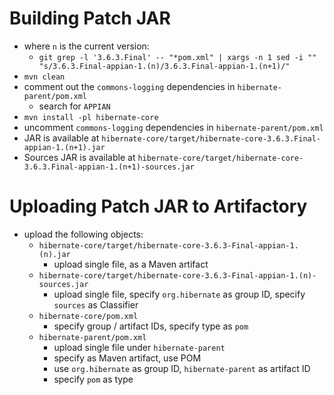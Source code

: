 # Building Patch JAR

- where `n` is the current version:
  - `git grep -l '3.6.3.Final' -- "*pom.xml" | xargs -n 1 sed -i "" "s/3.6.3.Final-appian-1.(n)/3.6.3.Final-appian-1.(n+1)/"`
- `mvn clean`
- comment out the `commons-logging` dependencies in `hibernate-parent/pom.xml`
  - search for `APPIAN`
- `mvn install -pl hibernate-core`
- uncomment `commons-logging` dependencies in `hibernate-parent/pom.xml`
- JAR is available at `hibernate-core/target/hibernate-core-3.6.3.Final-appian-1.(n+1).jar`
- Sources JAR is available at `hibernate-core/target/hibernate-core-3.6.3.Final-appian-1.(n+1)-sources.jar`

# Uploading Patch JAR to Artifactory

- upload the following objects:
  - `hibernate-core/target/hibernate-core-3.6.3-Final-appian-1.(n).jar`
    - upload single file, as a Maven artifact
  - `hibernate-core/target/hibernate-core-3.6.3-Final-appian-1.(n)-sources.jar`
    - upload single file, specify `org.hibernate` as group ID, specify `sources` as Classifier
  - `hibernate-core/pom.xml`
    - specify group / artifact IDs, specify type as `pom`
  - `hibernate-parent/pom.xml`
    - upload single file under `hibernate-parent`
    - specify as Maven artifact, use POM
    - use `org.hibernate` as group ID, `hibernate-parent` as artifact ID
    - specify `pom` as type
